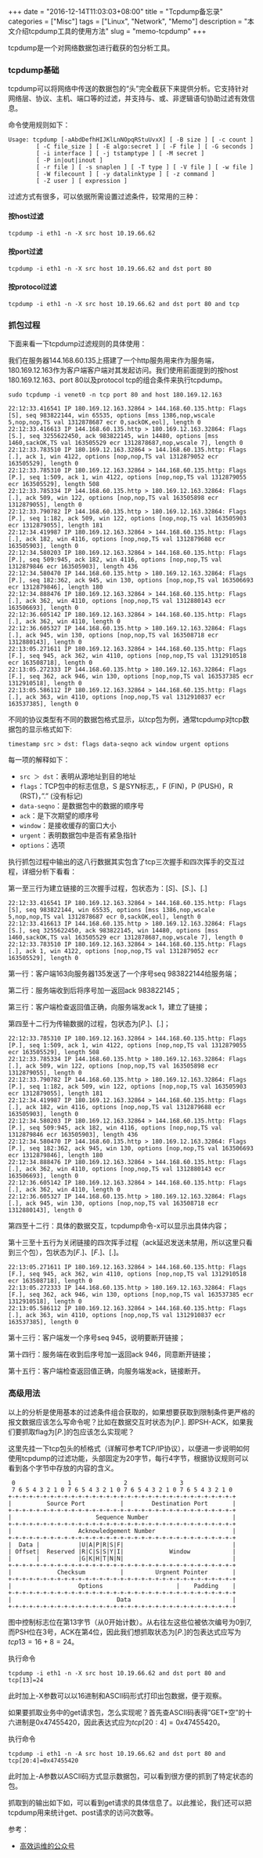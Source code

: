 +++
date = "2016-12-14T11:03:03+08:00"
title = "Tcpdump备忘录"
categories = ["Misc"]
tags = ["Linux", "Network", "Memo"]
description = "本文介绍tcpdump工具的使用方法"
slug = "memo-tcpdump"
+++

tcpdump是一个对网络数据包进行截获的包分析工具。

### tcpdump基础

tcpdump可以将网络中传送的数据包的“头”完全截获下来提供分析。它支持针对网络层、协议、主机、端口等的过滤，并支持与、或、非逻辑语句协助过滤有效信息。

命令使用规则如下：

```console
Usage: tcpdump [-aAbdDefhHIJKlLnNOpqRStuUvxX] [ -B size ] [ -c count ]
        [ -C file_size ] [ -E algo:secret ] [ -F file ] [ -G seconds ]
        [ -i interface ] [ -j tstamptype ] [ -M secret ]
        [ -P in|out|inout ]
        [ -r file ] [ -s snaplen ] [ -T type ] [ -V file ] [ -w file ]
        [ -W filecount ] [ -y datalinktype ] [ -z command ]
        [ -Z user ] [ expression ]
```

过滤方式有很多，可以依据所需设置过滤条件，较常用的三种：

#### 按host过滤

```console
tcpdump -i eth1 -n -X src host 10.19.66.62
```

#### 按port过滤

```console
tcpdump -i eth1 -n -X src host 10.19.66.62 and dst port 80
```

#### 按protocol过滤

```console
tcpdump -i eth1 -n -X src host 10.19.66.62 and dst port 80 and tcp
```

### 抓包过程

下面来看一下tcpdump过滤规则的具体使用：

我们在服务器144.168.60.135上搭建了一个http服务用来作为服务端，180.169.12.163作为客户端客户端对其发起访问。我们使用前面提到的按host 180.169.12.163、port 80以及protocol tcp的组合条件来执行tcpdump。

```console
sudo tcpdump -i venet0 -n tcp port 80 and host 180.169.12.163

22:12:33.416541 IP 180.169.12.163.32864 > 144.168.60.135.http: Flags [S], seq 983822144, win 65535, options [mss 1386,nop,wscale 5,nop,nop,TS val 1312878687 ecr 0,sackOK,eol], length 0
22:12:33.416613 IP 144.168.60.135.http > 180.169.12.163.32864: Flags [S.], seq 3255622450, ack 983822145, win 14480, options [mss 1460,sackOK,TS val 163505529 ecr 1312878687,nop,wscale 7], length 0
22:12:33.783510 IP 180.169.12.163.32864 > 144.168.60.135.http: Flags [.], ack 1, win 4122, options [nop,nop,TS val 1312879052 ecr 163505529], length 0
22:12:33.785310 IP 180.169.12.163.32864 > 144.168.60.135.http: Flags [P.], seq 1:509, ack 1, win 4122, options [nop,nop,TS val 1312879055 ecr 163505529], length 508
22:12:33.785334 IP 144.168.60.135.http > 180.169.12.163.32864: Flags [.], ack 509, win 122, options [nop,nop,TS val 163505898 ecr 1312879055], length 0
22:12:33.790782 IP 144.168.60.135.http > 180.169.12.163.32864: Flags [P.], seq 1:182, ack 509, win 122, options [nop,nop,TS val 163505903 ecr 1312879055], length 181
22:12:34.419987 IP 180.169.12.163.32864 > 144.168.60.135.http: Flags [.], ack 182, win 4116, options [nop,nop,TS val 1312879688 ecr 163505903], length 0
22:12:34.580203 IP 180.169.12.163.32864 > 144.168.60.135.http: Flags [P.], seq 509:945, ack 182, win 4116, options [nop,nop,TS val 1312879846 ecr 163505903], length 436
22:12:34.580470 IP 144.168.60.135.http > 180.169.12.163.32864: Flags [P.], seq 182:362, ack 945, win 130, options [nop,nop,TS val 163506693 ecr 1312879846], length 180
22:12:34.888476 IP 180.169.12.163.32864 > 144.168.60.135.http: Flags [.], ack 362, win 4110, options [nop,nop,TS val 1312880143 ecr 163506693], length 0
22:12:36.605142 IP 180.169.12.163.32864 > 144.168.60.135.http: Flags [.], ack 362, win 4110, length 0
22:12:36.605327 IP 144.168.60.135.http > 180.169.12.163.32864: Flags [.], ack 945, win 130, options [nop,nop,TS val 163508718 ecr 1312880143], length 0
22:13:05.271611 IP 180.169.12.163.32864 > 144.168.60.135.http: Flags [F.], seq 945, ack 362, win 4110, options [nop,nop,TS val 1312910518 ecr 163508718], length 0
22:13:05.272333 IP 144.168.60.135.http > 180.169.12.163.32864: Flags [F.], seq 362, ack 946, win 130, options [nop,nop,TS val 163537385 ecr 1312910518], length 0
22:13:05.586112 IP 180.169.12.163.32864 > 144.168.60.135.http: Flags [.], ack 363, win 4110, options [nop,nop,TS val 1312910837 ecr 163537385], length 0
```

不同的协议类型有不同的数据包格式显示，以tcp包为例，通常tcpdump对tcp数据包的显示格式如下:

```console
timestamp src > dst: flags data-seqno ack window urgent options
```

每一项的解释如下：

* `src ＞ dst`：表明从源地址到目的地址
* `flags`：TCP包中的标志信息，S 是SYN标志,，F (FIN)，P (PUSH)，R (RST)，”.” (没有标记)
* `data-seqno`：是数据包中的数据的顺序号
* `ack`：是下次期望的顺序号
* `window`：是接收缓存的窗口大小
* `urgent`：表明数据包中是否有紧急指针
* `options`：选项

执行抓包过程中输出的这八行数据其实包含了tcp三次握手和四次挥手的交互过程，详细分析下看看：

第一至三行为建立链接的三次握手过程，包状态为：$[S]$、$[S.]$、$[.]$

```console
22:12:33.416541 IP 180.169.12.163.32864 > 144.168.60.135.http: Flags [S], seq 983822144, win 65535, options [mss 1386,nop,wscale 5,nop,nop,TS val 1312878687 ecr 0,sackOK,eol], length 0
22:12:33.416613 IP 144.168.60.135.http > 180.169.12.163.32864: Flags [S.], seq 3255622450, ack 983822145, win 14480, options [mss 1460,sackOK,TS val 163505529 ecr 1312878687,nop,wscale 7], length 0
22:12:33.783510 IP 180.169.12.163.32864 > 144.168.60.135.http: Flags [.], ack 1, win 4122, options [nop,nop,TS val 1312879052 ecr 163505529], length 0
```

第一行：客户端163向服务器135发送了一个序号seq 983822144给服务端；

第二行：服务端收到后将序号加一返回ack 983822145；

第三行：客户端检查返回值正确，向服务端发ack 1，建立了链接；

第四至十二行为传输数据的过程，包状态为$[P.]$、$[.]$；

```console
22:12:33.785310 IP 180.169.12.163.32864 > 144.168.60.135.http: Flags [P.], seq 1:509, ack 1, win 4122, options [nop,nop,TS val 1312879055 ecr 163505529], length 508
22:12:33.785334 IP 144.168.60.135.http > 180.169.12.163.32864: Flags [.], ack 509, win 122, options [nop,nop,TS val 163505898 ecr 1312879055], length 0
22:12:33.790782 IP 144.168.60.135.http > 180.169.12.163.32864: Flags [P.], seq 1:182, ack 509, win 122, options [nop,nop,TS val 163505903 ecr 1312879055], length 181
22:12:34.419987 IP 180.169.12.163.32864 > 144.168.60.135.http: Flags [.], ack 182, win 4116, options [nop,nop,TS val 1312879688 ecr 163505903], length 0
22:12:34.580203 IP 180.169.12.163.32864 > 144.168.60.135.http: Flags [P.], seq 509:945, ack 182, win 4116, options [nop,nop,TS val 1312879846 ecr 163505903], length 436
22:12:34.580470 IP 144.168.60.135.http > 180.169.12.163.32864: Flags [P.], seq 182:362, ack 945, win 130, options [nop,nop,TS val 163506693 ecr 1312879846], length 180
22:12:34.888476 IP 180.169.12.163.32864 > 144.168.60.135.http: Flags [.], ack 362, win 4110, options [nop,nop,TS val 1312880143 ecr 163506693], length 0
22:12:36.605142 IP 180.169.12.163.32864 > 144.168.60.135.http: Flags [.], ack 362, win 4110, length 0
22:12:36.605327 IP 144.168.60.135.http > 180.169.12.163.32864: Flags [.], ack 945, win 130, options [nop,nop,TS val 163508718 ecr 1312880143], length 0
```

第四至十二行：具体的数据交互，tcpdump命令-x可以显示出具体内容；

第十三至十五行为关闭链接的四次挥手过程（ack延迟发送未禁用，所以这里只看到三个包），包状态为$[F.]$、$[F.]$、$[.]$。

```console
22:13:05.271611 IP 180.169.12.163.32864 > 144.168.60.135.http: Flags [F.], seq 945, ack 362, win 4110, options [nop,nop,TS val 1312910518 ecr 163508718], length 0
22:13:05.272333 IP 144.168.60.135.http > 180.169.12.163.32864: Flags [F.], seq 362, ack 946, win 130, options [nop,nop,TS val 163537385 ecr 1312910518], length 0
22:13:05.586112 IP 180.169.12.163.32864 > 144.168.60.135.http: Flags [.], ack 363, win 4110, options [nop,nop,TS val 1312910837 ecr 163537385], length 0
```

第十三行：客户端发一个序号seq 945，说明要断开链接；

第十四行：服务端在收到后序号加一返回ack 946，同意断开链接；

第十五行：客户端检查返回值正确，向服务端发ack，链接断开。

### 高级用法

以上的分析是使用基本的过滤条件组合获取的，如果想要获取到限制条件更严格的报文数据应该怎么写命令呢？比如在数据交互时状态为$[P.]$. 即PSH-ACK，如果我们要抓取flag为$[P.]$的包应该怎么实现呢？

这里先挂一下tcp包头的桢格式（详解可参考TCP/IP协议），以便进一步说明如何使用tcpdump的过滤功能，头部固定为20字节，每行4字节，根据协议规则可以看到各个字节中存放的内容的含义。

```console
 0               1               2               3
 7 6 5 4 3 2 1 0 7 6 5 4 3 2 1 0 7 6 5 4 3 2 1 0 7 6 5 4 3 2 1 0
+-+-+-+-+-+-+-+-+-+-+-+-+-+-+-+-+-+-+-+-+-+-+-+-+-+-+-+-+-+-+-+-+
|          Source Port          |        Destination Port       |
+-+-+-+-+-+-+-+-+-+-+-+-+-+-+-+-+-+-+-+-+-+-+-+-+-+-+-+-+-+-+-+-+
|                        Sequence Number                        |
+-+-+-+-+-+-+-+-+-+-+-+-+-+-+-+-+-+-+-+-+-+-+-+-+-+-+-+-+-+-+-+-+
|                   Acknowledgement Number                      |
+-+-+-+-+-+-+-+-+-+-+-+-+-+-+-+-+-+-+-+-+-+-+-+-+-+-+-+-+-+-+-+-+
|  Data |           |U|A|P|R|S|F|                               |
| Offset|  Reserved |R|C|S|S|Y|I|             Window            |
|       |           |G|K|H|T|N|N|                               |
+-+-+-+-+-+-+-+-+-+-+-+-+-+-+-+-+-+-+-+-+-+-+-+-+-+-+-+-+-+-+-+-+
|             Checksum          |         Urgnent Pointer       |
+-+-+-+-+-+-+-+-+-+-+-+-+-+-+-+-+-+-+-+-+-+-+-+-+-+-+-+-+-+-+-+-+
|                   Options                     |    Padding    |
+-+-+-+-+-+-+-+-+-+-+-+-+-+-+-+-+-+-+-+-+-+-+-+-+-+-+-+-+-+-+-+-+
|                              Data                             |
+-+-+-+-+-+-+-+-+-+-+-+-+-+-+-+-+-+-+-+-+-+-+-+-+-+-+-+-+-+-+-+-+
```

图中控制标志位在第13字节（从0开始计数）。从右往左这些位被依次编号为0到7, 而PSH位在3号，ACK在第4位，因此我们想抓取状态为$[P.]$的包表达式应写为$tcp13=16+8=24$。

执行命令

```console
tcpdump -i eth1 -n -X src host 10.19.66.62 and dst port 80 and tcp[13]=24
```

此时加上-X参数可以以16进制和ASCII码形式打印出包数据，便于观察。

如果要抓取业务中的get请求包，怎么实现呢？首先查ASCII码表得”GET+空”的十六进制是0x47455420，因此表达式应为$tcp[20:4]=0x47455420$。

执行命令

```console
tcpdump -i eth1 -n -A src host 10.19.66.62 and dst port 80 and tcp[20:4]=0x47455420
```

此时加上-A参数以ASCII码方式显示数据包，可以看到很方便的抓到了特定状态的包。

抓取到的输出如下如，可以看到get请求的具体信息了。以此推论，我们还可以把tcpdump用来统计get、post请求的访问次数等。

参考：

* [高效运维的公众号](http://mp.weixin.qq.com/s?__biz=MzA4Nzg5Nzc5OA==&mid=2651660526&idx=1&sn=fca5b6ee36cf8f4b2baeb2434439e48e&mpshare=1&scene=1&srcid=0629ZXbSTNNY2w1SNiMb8brG#rd)
